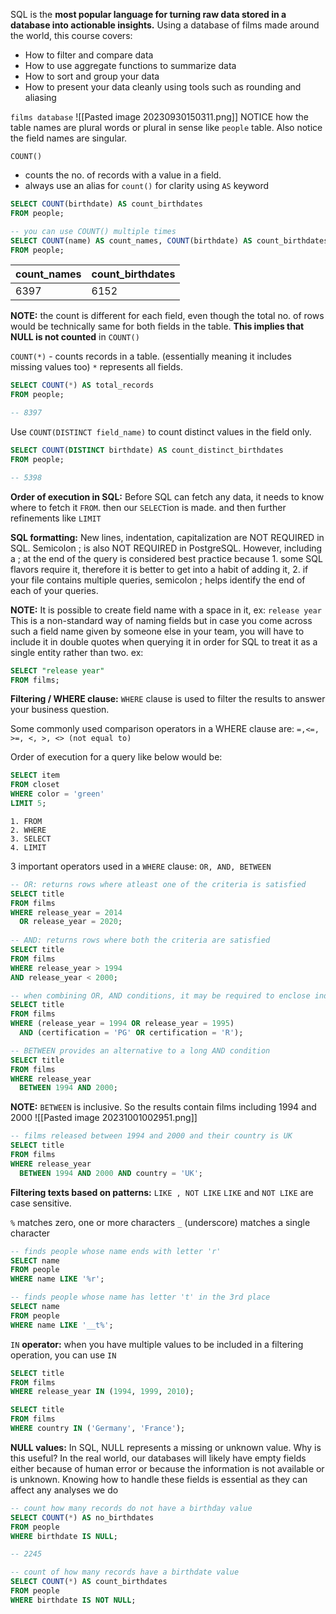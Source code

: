 SQL is the **most popular language for turning raw data stored in a database into actionable insights.** Using a database of films made around the world, this course covers:
- How to filter and compare data
- How to use aggregate functions to summarize data
- How to sort and group your data
- How to present your data cleanly using tools such as rounding and aliasing

`films database`
![[Pasted image 20230930150311.png]]
NOTICE how the table names are plural words or plural in sense like `people` table. 
Also notice the field names are singular. 

`COUNT()` 
- counts the no. of records with a value in a field. 
- always use an alias for `count()` for clarity using `AS` keyword

````SQL
SELECT COUNT(birthdate) AS count_birthdates
FROM people;

-- you can use COUNT() multiple times
SELECT COUNT(name) AS count_names, COUNT(birthdate) AS count_birthdates
FROM people;
````

| count_names | count_birthdates |
|------------ | ---------------- |
|6397 | 6152 |

**NOTE:** the count is different for each field, even though the total no. of rows would be technically same for both fields in the table. **This implies that NULL is not counted** in `COUNT()`

`COUNT(*)` - counts records in a table. (essentially meaning it includes missing values too)
`*` represents all fields. 

````SQL
SELECT COUNT(*) AS total_records
FROM people;

-- 8397
````

Use `COUNT(DISTINCT field_name)` to count distinct values in the field only. 
````SQL
SELECT COUNT(DISTINCT birthdate) AS count_distinct_birthdates
FROM people;

-- 5398
````

**Order of execution in SQL:**
Before SQL can fetch any data, it needs to know where to fetch it `FROM`. 
then our `SELECT`ion is made. and then further refinements like `LIMIT`

**SQL formatting:**
New lines, indentation, capitalization are NOT REQUIRED in SQL. 
Semicolon ; is also NOT REQUIRED in PostgreSQL. However, including a ; at the end of the query is considered best practice because 1. some SQL flavors require it, therefore it is better to get into a habit of adding it, 2. if your file contains multiple queries, semicolon ; helps identify the end of each of your queries. 

**NOTE:** It is possible to create field name with a space in it, ex: `release year`
This is a non-standard way of naming fields but in case you come across such a field name given by someone else in your team, you will have to include it in double quotes when querying it in order for SQL to treat it as a single entity rather than two. ex:
````SQL
SELECT "release year"
FROM films;
````


**Filtering / WHERE clause:**
`WHERE` clause is used to filter the results to answer your business question. 

Some commonly used comparison operators in a WHERE clause are:
`=,<=, >=, <, >, <> (not equal to)`

Order of execution for a query like below would be:
````SQL
SELECT item
FROM closet
WHERE color = 'green'
LIMIT 5;
````

```
1. FROM
2. WHERE
3. SELECT
4. LIMIT
```

3 important operators used in a `WHERE` clause:
`OR, AND, BETWEEN`
````SQL
-- OR: returns rows where atleast one of the criteria is satisfied 
SELECT title
FROM films
WHERE release_year = 2014
  OR release_year = 2020;
  
-- AND: returns rows where both the criteria are satisfied
SELECT title
FROM films
WHERE release_year > 1994
AND release_year < 2000;

-- when combining OR, AND conditions, it may be required to enclose individual conditions in parenthesis for semantics 
SELECT title
FROM films
WHERE (release_year = 1994 OR release_year = 1995)
  AND (certification = 'PG' OR certification = 'R');

-- BETWEEN provides an alternative to a long AND condition
SELECT title
FROM films
WHERE release_year
  BETWEEN 1994 AND 2000;


````

**NOTE:** `BETWEEN` is inclusive. So the results contain films including 1994 and 2000
![[Pasted image 20231001002951.png]]

````SQL
-- films released between 1994 and 2000 and their country is UK
SELECT title
FROM films
WHERE release_year
  BETWEEN 1994 AND 2000 AND country = 'UK';
````


**Filtering texts based on patterns:** `LIKE , NOT LIKE`
`LIKE` and `NOT LIKE` are case sensitive.

`%` matches zero, one or more characters
`_` (underscore) matches a single character

````SQL
-- finds people whose name ends with letter 'r'
SELECT name
FROM people
WHERE name LIKE '%r';

-- finds people whose name has letter 't' in the 3rd place
SELECT name
FROM people
WHERE name LIKE '__t%';
````

`IN` **operator:**
when you have multiple values to be included in a filtering operation, you can use `IN`
````SQL
SELECT title
FROM films
WHERE release_year IN (1994, 1999, 2010);

SELECT title
FROM films
WHERE country IN ('Germany', 'France');
````


**NULL values:**
In SQL, NULL represents a missing or unknown value. Why is this useful? In the real world, our databases will likely have empty fields either because of human error or because the information is not available or is unknown. Knowing how to handle these fields is essential as they can affect any analyses we do

````SQL
-- count how many records do not have a birthday value
SELECT COUNT(*) AS no_birthdates
FROM people
WHERE birthdate IS NULL;

-- 2245

-- count of how many records have a birthdate value
SELECT COUNT(*) AS count_birthdates
FROM people
WHERE birthdate IS NOT NULL;
````

